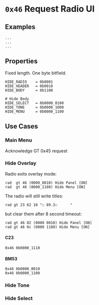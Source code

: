 # `0x46` Request Radio UI

## Examples

    ...
    ...
    ...
    
## Properties

Fixed length. One byte bitfield.

    HIDE_RADIO    = 0b0001
    HIDE_HEADER   = 0b0010
    HIDE_BODY     = 0b1100
    
    # Hide Body
    HIDE_SELECT   = 0b0000_0100
    HIDE_TONE     = 0b0000_1000
    HIDE_MENU     = 0b0000_1100

## Use Cases

### Main Menu

Acknowledge GT 0x45 request

### Hide Overlay

Radio exits overlay mode:

    rad	 gt 46 (0000_0010) Hide Panel [ON]
    rad	 gt 46 (0000_1100) Hide Menu [ON]

The radio will still write titles:

    rad gt 23 62 10 "☐ 89.3☐      "

but clear them after 8 second timeout:

    rad gt 46 02 (0000 0010) Hide Panel [ON]
    rad gt 46 0c (0000 1100) Hide Menu [ON]


#### C23

    0x46 0b0000_1110
    
#### BM53

    0x46 0b0000_0010
    0x46 0b0000_1100


### Hide Tone

### Hide Select